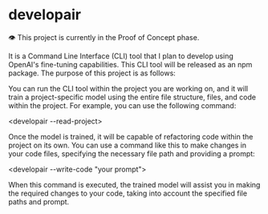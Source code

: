 # developair

👁️ This project is currently in the Proof of Concept phase.

It is a Command Line Interface (CLI) tool that I plan to develop using OpenAI's fine-tuning capabilities. This CLI tool will be released as an npm package. The purpose of this project is as follows:

You can run the CLI tool within the project you are working on, and it will train a project-specific model using the entire file structure, files, and code within the project. For example, you can use the following command:

 <developair --read-project>

Once the model is trained, it will be capable of refactoring code within the project on its own. You can use a command like this to make changes in your code files, specifying the necessary file path and providing a prompt: 

<developair --write-code "your prompt">

When this command is executed, the trained model will assist you in making the required changes to your code, taking into account the specified file paths and prompt. 
